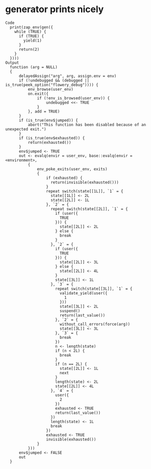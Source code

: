 # generator prints nicely

    Code
      print(zap_env(gen({
        while (TRUE) {
          if (TRUE) {
            yield(1)
          }
          return(2)
        }
      })))
    Output
      function (arg = NULL) 
      {
          delayedAssign("arg", arg, assign.env = env)
          if (!undebugged && (debugged || is_true(peek_option("flowery_debug")))) {
              env_browse(user_env)
              on.exit({
                  if (!env_is_browsed(user_env)) {
                      undebugged <<- TRUE
                  }
              }, add = TRUE)
          }
          if (is_true(env$jumped)) {
              abort("This function has been disabled because of an unexpected exit.")
          }
          if (is_true(env$exhausted)) {
              return(exhausted())
          }
          env$jumped <- TRUE
          out <- evalq(envir = user_env, base::evalq(envir = <environment>, 
              {
                  env_poke_exits(user_env, exits)
                  {
                      if (exhausted) {
                        return(invisible(exhausted()))
                      }
                      repeat switch(state[[1L]], `1` = {
                        state[[1L]] <- 2L
                        state[[2L]] <- 1L
                      }, `2` = {
                        repeat switch(state[[2L]], `1` = {
                          if (user({
                            TRUE
                          })) {
                            state[[2L]] <- 2L
                          } else {
                            break
                          }
                        }, `2` = {
                          if (user({
                            TRUE
                          })) {
                            state[[2L]] <- 3L
                          } else {
                            state[[2L]] <- 4L
                          }
                          state[[3L]] <- 1L
                        }, `3` = {
                          repeat switch(state[[3L]], `1` = {
                            validate_yield(user({
                              1
                            }))
                            state[[3L]] <- 2L
                            suspend()
                            return(last_value())
                          }, `2` = {
                            without_call_errors(force(arg))
                            state[[3L]] <- 3L
                          }, `3` = {
                            break
                          })
                          n <- length(state)
                          if (n < 2L) {
                            break
                          }
                          if (n == 2L) {
                            state[[2L]] <- 1L
                            next
                          }
                          length(state) <- 2L
                          state[[2L]] <- 4L
                        }, `4` = {
                          user({
                            2
                          })
                          exhausted <- TRUE
                          return(last_value())
                        })
                        length(state) <- 1L
                        break
                      })
                      exhausted <- TRUE
                      invisible(exhausted())
                  }
              }))
          env$jumped <- FALSE
          out
      }

